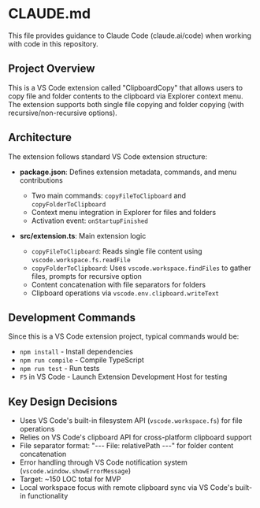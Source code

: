 # CLAUDE.md

This file provides guidance to Claude Code (claude.ai/code) when working with code in this repository.

## Project Overview

This is a VS Code extension called "ClipboardCopy" that allows users to copy file and folder contents to the clipboard via Explorer context menu. The extension supports both single file copying and folder copying (with recursive/non-recursive options).

## Architecture

The extension follows standard VS Code extension structure:

- **package.json**: Defines extension metadata, commands, and menu contributions
  - Two main commands: `copyFileToClipboard` and `copyFolderToClipboard`
  - Context menu integration in Explorer for files and folders
  - Activation event: `onStartupFinished`

- **src/extension.ts**: Main extension logic
  - `copyFileToClipboard`: Reads single file content using `vscode.workspace.fs.readFile`
  - `copyFolderToClipboard`: Uses `vscode.workspace.findFiles` to gather files, prompts for recursive option
  - Content concatenation with file separators for folders
  - Clipboard operations via `vscode.env.clipboard.writeText`

## Development Commands

Since this is a VS Code extension project, typical commands would be:
- `npm install` - Install dependencies
- `npm run compile` - Compile TypeScript
- `npm run test` - Run tests
- `F5` in VS Code - Launch Extension Development Host for testing

## Key Design Decisions

- Uses VS Code's built-in filesystem API (`vscode.workspace.fs`) for file operations
- Relies on VS Code's clipboard API for cross-platform clipboard support
- File separator format: "--- File: relativePath ---" for folder content concatenation
- Error handling through VS Code notification system (`vscode.window.showErrorMessage`)
- Target: ~150 LOC total for MVP
- Local workspace focus with remote clipboard sync via VS Code's built-in functionality